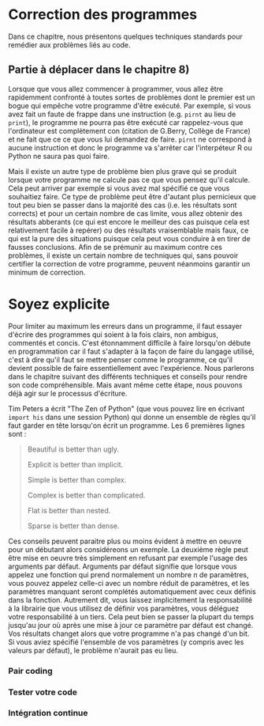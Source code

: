 # Correction des programmes

Dans ce chapitre, nous présentons quelques techniques standards pour remédier
aux problèmes liés au code.


## Partie à déplacer dans le chapitre 8)

Lorsque que vous allez commencer à programmer, vous allez être rapidemment
confronté à toutes sortes de problèmes dont le premier est un bogue qui empêche
votre programme d'être exécuté. Par exemple, si vous avez fait un faute de
frappe dans une instruction (e.g. `pirnt` au lieu de `print`), le programme ne
pourra pas être exécuté car rappelez-vous que l'ordinateur est complètement con
(citation de G.Berry, Collège de France) et ne fait que ce ce que vous lui
demandez de faire. `pirnt` ne correspond à aucune instruction et donc le
programme va s'arrêter car l'interpéteur R ou Python ne saura pas quoi faire.


Mais il existe un autre type de problème bien plus grave qui se produit lorsque
votre programme ne calcule pas ce que vous pensez qu'il calcule. Cela peut
arriver par exemple si vous avez mal spécifié ce que vous souhaitiez faire. Ce
type de problème peut être d'autant plus pernicieux que tout peu bien se passer
dans la majorité des cas (i.e. les résultats sont corrects) et pour un certain
nombre de cas limite, vous allez obtenir des résultats abberants (ce qui est
encore le meilleur des cas puisque cela est relativement facile à repérer) ou
des résultats vraisemblable mais faux, ce qui est la pure des situations
puisque cela peut vous conduire à en tirer de fausses conclusions. Afin de se
prémunir au maximum contre ces problèmes, il existe un certain nombre de
techniques qui, sans pouvoir certifier la correction de votre programme,
peuvent néanmoins garantir un minimum de correction.

# Soyez explicite

Pour limiter au maximum les erreurs dans un programme, il faut essayer d'écrire
des programmes qui soient à la fois clairs, non ambigus, commentés et
concis. C'est étonnamment difficile à faire lorsqu'on débute en programmation
car il faut s'adapter à la façon de faire du langage utilisé, c'est à dire
qu'il faut se mettre penser comme le programme, ce qu'il devient possible de
faire essentiellement avec l'expérience. Nous parlerons dans le chapitre
suivant des différents techniques et conseils pour rendre son code
compréhensible. Mais avant même cette étape, nous pouvons déjà agir sur le
processus d'écriture.

Tim Peters a écrit "The Zen of Python" (que vous pouvez lire en écrivant
`import his` dans une session Python) qui donne un ensemble de règles qu'il
faut garder en tête lorsqu'on écrit un programme. Les 6 premières lignes sont :

> Beautiful is better than ugly.
>  
> Explicit is better than implicit.
>  
> Simple is better than complex.
>  
> Complex is better than complicated.
>  
> Flat is better than nested.
>  
> Sparse is better than dense.

Ces conseils peuvent paraitre plus ou moins évident à mettre en oeuvre pour un
débutant alors considéreons un exemple. La deuxième règle peut être mise en
oeuvre très simplement en refusant par exemple l'usage des arguments par
défaut. Arguments par défaut signifie que lorsque vous appelez une fonction qui
prend normalement un nombre n de paramètres, vous pouvez appelez celle-ci avec
un nombre réduit de paramètres, et les paramètres manquant seront complétés
automatiquement avec ceux définis dans la fonction. Autrement dit, vous laissez
implicitement la responsabilité à la librairie que vous utilisez de définir vos
paramètres, vous déléguez votre responsabilité à un tiers. Cela peut bien se
passer la plupart du temps jusqu'au jour où après une mise à jour ce paramètre
par défaut est changé. Vos résultats changet alors que votre programme n'a pas
changé d'un bit. Si vous aviez spécifié l'ensemble de vos paramètres (y compris
avec les valeurs par défaut), le problème n'aurait pas eu lieu.
 
### Pair coding

### Tester votre code

### Intégration continue
